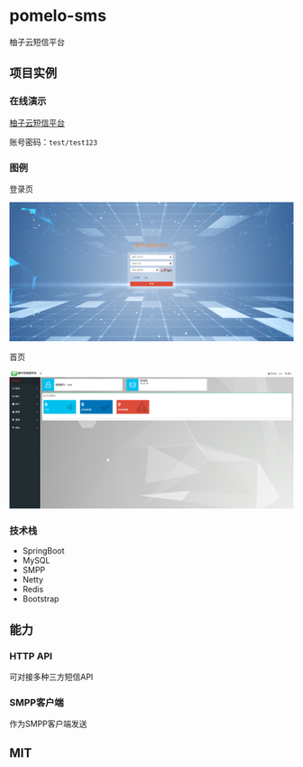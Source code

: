 # pomelo-sms

柚子云短信平台

## 项目实例

### 在线演示

[柚子云短信平台](http://sms.pomelo.work)

账号密码：`test/test123`

### 图例

登录页

![](./documents/pics/sms_login.png)

首页

![](./documents/pics/sms_home.png)


### 技术栈

- SpringBoot
- MySQL
- SMPP
- Netty
- Redis
- Bootstrap

## 能力

### HTTP API
可对接多种三方短信API

### SMPP客户端
作为SMPP客户端发送

## MIT